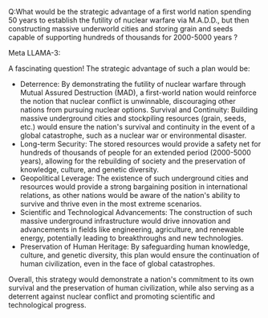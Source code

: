 Q:What would be the strategic advantage of a first world nation spending 50 years to establish the futility of nuclear warfare via M.A.D.D., but then constructing massive underworld cities and storing grain and seeds capable of supporting hundreds of thousands for 2000-5000 years ?

Meta LLAMA-3:

A fascinating question!
The strategic advantage of such a plan would be:

* Deterrence: By demonstrating the futility of nuclear warfare through Mutual Assured Destruction (MAD), a first-world nation would reinforce the notion that nuclear conflict is unwinnable, discouraging other nations from pursuing nuclear options.
Survival and Continuity: Building massive underground cities and stockpiling resources (grain, seeds, etc.) would ensure the nation's survival and continuity in the event of a global catastrophe, such as a nuclear war or environmental disaster.
* Long-term Security: The stored resources would provide a safety net for hundreds of thousands of people for an extended period (2000-5000 years), allowing for the rebuilding of society and the preservation of knowledge, culture, and genetic diversity.
* Geopolitical Leverage: The existence of such underground cities and resources would provide a strong bargaining position in international relations, as other nations would be aware of the nation's ability to survive and thrive even in the most extreme scenarios.
* Scientific and Technological Advancements: The construction of such massive underground infrastructure would drive innovation and advancements in fields like engineering, agriculture, and renewable energy, potentially leading to breakthroughs and new technologies.
* Preservation of Human Heritage: By safeguarding human knowledge, culture, and genetic diversity, this plan would ensure the continuation of human civilization, even in the face of global catastrophes.

Overall, this strategy would demonstrate a nation's commitment to its own survival and the preservation of human civilization, while also serving as a deterrent against nuclear conflict and promoting scientific and technological progress.

